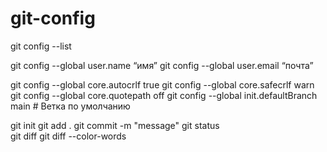 # git-config

git config --list

git config --global user.name “имя”
git config --global user.email “почта”

git config --global core.autocrlf true
git config --global core.safecrlf warn
git config --global core.quotepath off
git config --global init.defaultBranch main # Ветка по умолчанию

git init
git add .
git commit -m "message"
git status  
git diff
git diff --color-words
